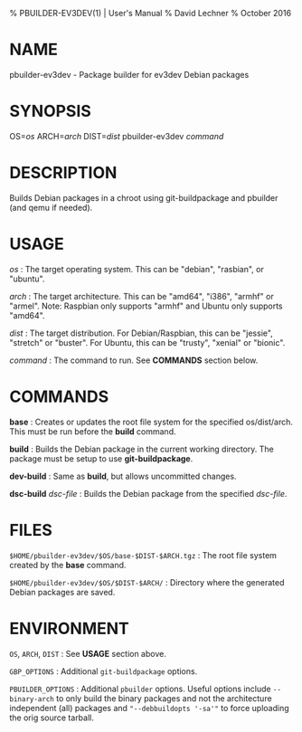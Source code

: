 % PBUILDER-EV3DEV(1) | User's Manual
% David Lechner
% October 2016

# NAME

pbuilder-ev3dev - Package builder for ev3dev Debian packages

# SYNOPSIS

OS=*os* ARCH=*arch* DIST=*dist* pbuilder-ev3dev *command*

# DESCRIPTION

Builds Debian packages in a chroot using git-buildpackage and pbuilder (and qemu
if needed).

# USAGE

*os*
: The target operating system. This can be "debian", "rasbian", or "ubuntu".

*arch*
: The target architecture. This can be "amd64", "i386", "armhf" or "armel".
Note: Raspbian only supports "armhf" and Ubuntu only supports "amd64".

*dist*
: The target distribution. For Debian/Raspbian, this can be "jessie", "stretch"
or "buster". For Ubuntu, this can be "trusty", "xenial" or "bionic".

*command*
: The command to run. See **COMMANDS** section below.

# COMMANDS

**base**
: Creates or updates the root file system for the specified os/dist/arch. This
must be run before the **build** command.

**build**
: Builds the Debian package in the current working directory. The package must
be setup to use **git-buildpackage**.

**dev-build**
: Same as **build**, but allows uncommitted changes.

**dsc-build** *dsc-file*
: Builds the Debian package from the specified *dsc-file*.

# FILES

`$HOME/pbuilder-ev3dev/$OS/base-$DIST-$ARCH.tgz`
: The root file system created by the **base** command.

`$HOME/pbuilder-ev3dev/$OS/$DIST-$ARCH/`
: Directory where the generated Debian packages are saved.

# ENVIRONMENT

`OS`, `ARCH`, `DIST`
: See **USAGE** section above.

`GBP_OPTIONS`
: Additional `git-buildpackage` options.

`PBUILDER_OPTIONS`
: Additional `pbuilder` options. Useful options include `--binary-arch` to only
build the binary packages and not the architecture independent (all) packages and
`"--debbuildopts '-sa'"` to force uploading the orig source tarball.
